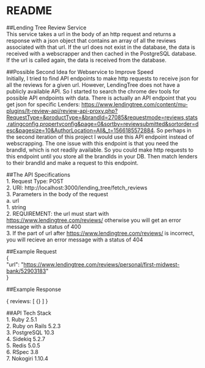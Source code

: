 # README

##Lending Tree Review Service <br />
<space><space>This service takes a url in the body of an http request and returns a response with a json object that contains an array of all the reviews associated with that url. If the url does not exist in the database, the data is received with a webscrapper and then cached in the PostgreSQL database. If the url is called again, the data is received from the database.

##Possible Second Idea for Webservice to Improve Speed<br />
<space><space>Initially, I tried to find API endpoints to make http requests to receive json for all the reviews for a given url. However, LendingTree does not have a publicly available API. So I started to search the chrome dev tools for possible API endpoints with data. There is actually an API endpoint that you get json for specific Lenders: https://www.lendingtree.com/content/mu-plugins/lt-review-api/review-api-proxy.php?RequestType=&productType=&brandId=27085&requestmode=reviews,stats,ratingconfig,propertyconfig&page=0&sortby=reviewsubmitted&sortorder=desc&pagesize=10&AuthorLocation=All&_t=1566185572884. So perhaps in the second iteration of this project I would use this API endpoint instead of webscrapping. The one issue with this endpoint is that you need the brandId, which is not readily available. So you could make http requests to this endpoint until you store all the brandIds in your DB. Then match lenders to their brandId and make a request to this endpoint.

##The API Specifications<br />
    <space>1. Request Type: POST<br />
    <space>2. URI: http://localhost:3000/lending_tree/fetch_reviews<br />
    <space>3. Parameters in the body of the request<br />
        <space><space>a. url<br />
            <space><space><space>1. string<br />
            <space><space><space>2. REQUIREMENT: the url must start with https://www.lendingtree.com/reviews/ otherwise you will get an error message with a status of 400<br />
            <space><space><space>3. If the part of url after https://www.lendingtree.com/reviews/ is incorrect, you will recieve an error message with a status of 404<br />
    
##Example Request<br />
{<br /><space>
	"url": "https://www.lendingtree.com/reviews/personal/first-midwest-bank/52903183"
<br />}

##Example Response<br />

{
    reviews: [
        {}
    ]
}

##API Tech Stack<br />
<space>1. Ruby 2.5.1<br />
<space>2. Ruby on Rails 5.2.3<br />
<space>3. PostgreSQL 10.3<br />
<space>4. Sidekiq 5.2.7<br />
<space>5. Redis 5.0.5<br />
<space>6. RSpec 3.8<br />
<space>7. Nokogiri 1.10.4<br />

